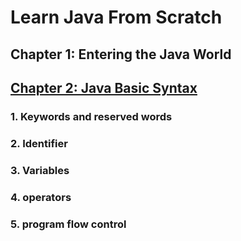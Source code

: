 # Learn Java From Scratch

## Chapter 1: Entering the Java World

## [Chapter 2: Java Basic Syntax](../docs/chapter2.md)

### 1. Keywords and reserved words

### 2. Identifier

### 3. Variables

### 4. operators

### 5. program flow control
